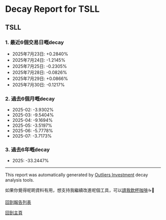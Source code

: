 # Decay Report for TSLL

## TSLL

### 1. 最近6個交易日嘅decay

- 2025年7月23日: +0.2840%
- 2025年7月24日: -1.2145%
- 2025年7月25日: -0.2305%
- 2025年7月28日: -0.0826%
- 2025年7月29日: +0.0866%
- 2025年7月30日: -0.1217%

### 2. 過去6個月嘅decay

- 2025-02: -3.9302%
- 2025-03: -9.5404%
- 2025-04: -9.1694%
- 2025-05: -3.5197%
- 2025-06: -5.7778%
- 2025-07: -3.7173%

### 3. 過去6年嘅decay

- 2025: -33.2447%

------------------------------
This report was automatically generated by [Outliers Investment](https://outliersecon.github.io/Outliers-Investment/) decay analysis tools.

如果你覺得呢啲資料有用，想支持我繼續改進呢個工具，可以[請我飲杯咖啡](https://buymeacoffee.com/outliersecon)☕🙏

[回到報告列表](https://outliersecon.github.io/Outliers-Investment/reports/reports_public)

[回到主頁](https://outliersecon.github.io/Outliers-Investment/)